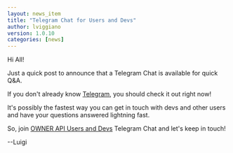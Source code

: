 ```yaml
---
layout: news_item
title: "Telegram Chat for Users and Devs"
author: lviggiano
version: 1.0.10
categories: [news]
---
```


Hi All!

Just a quick post to announce that a Telegram Chat is available for quick Q&A.

If you don't already know [Telegram](https://www.telegram.org), you should check it out right now!

It's possibly the fastest way you can get in touch with devs and other users and have your questions answered lightning fast.

So, join [OWNER API Users and Devs](https://t.me/ownerapi) Telegram Chat and let's keep in touch!

--Luigi

